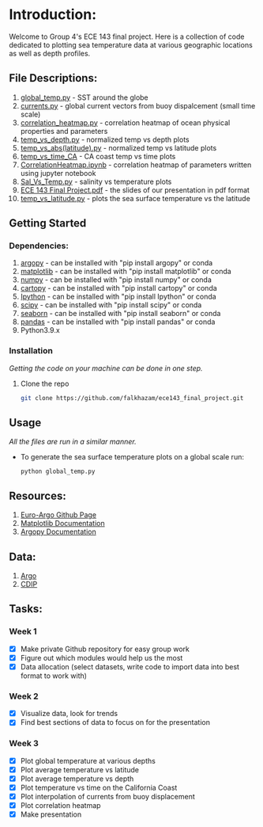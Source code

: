 # Introduction:
Welcome to Group 4's ECE 143 final project. Here is a collection of code dedicated to plotting sea temperature data at various geographic locations as well as depth profiles.

## File Descriptions:

1. [global_temp.py](https://github.com/falkhazam/ece143_final_project/blob/main/global_temp.py) - SST around the globe
2. [currents.py](https://github.com/falkhazam/ece143_final_project/blob/main/currents.py) - global current vectors from buoy dispalcement (small time scale)
3. [correlation_heatmap.py](https://github.com/falkhazam/ece143_final_project/blob/main/correlation_heatmap.py) - correlation heatmap of ocean physical properties and parameters
4. [temp_vs_depth.py](https://github.com/falkhazam/ece143_final_project/blob/main/temp_vs_depth.py) - normalized temp vs depth plots
5. [temp_vs_abs(latitude).py](https://github.com/falkhazam/ece143_final_project/blob/main/temp_vs_abs(latitude).py) - normalized temp vs latitude plots
6. [temp_vs_time_CA](https://github.com/falkhazam/ece143_final_project/blob/main/temp_vs_time_CA.py) - CA coast temp vs time plots
7. [CorrelationHeatmap.ipynb](https://github.com/falkhazam/ece143_final_project/blob/main/CorrelationHeatmap.ipynb) - correlation heatmap of parameters written using jupyter notebook
8. [Sal_Vs_Temp.py](https://github.com/falkhazam/ece143_final_project/blob/main/Sal_Vs_Temp_2.py) - salinity vs temperature plots
9. [ECE 143 Final Project.pdf](https://github.com/falkhazam/ece143_final_project/blob/main/ECE%20143%20Final%20Project.pdf) - the slides of our presentation in pdf format
10. [temp_vs_latitude.py](https://github.com/falkhazam/ece143_final_project/blob/main/temp_vs_latitude.py) - plots the sea surface temperature vs the latitude

## Getting Started


### Dependencies:

1. [argopy](https://github.com/euroargodev/argopy) - can be installed with "pip install argopy" or conda
2. [matplotlib](https://matplotlib.org/) - can be installed with "pip install matplotlib" or conda
3. [numpy](https://numpy.org/) - can be installed with "pip install numpy" or conda
4. [cartopy](https://scitools.org.uk/cartopy/docs/latest/) - can be installed with "pip install cartopy" or conda
5. [Ipython](https://ipython.org/) - can be installed with "pip install Ipython" or conda
6. [scipy](https://scipy.org/) - can be installed with "pip install scipy" or conda
7. [seaborn](https://seaborn.pydata.org/) - can be installed with "pip install seaborn" or conda
8. [pandas](https://pandas.pydata.org/) - can be installed with "pip install pandas" or conda
9. Python3.9.x

### Installation

_Getting the code on your machine can be done in one step._

1. Clone the repo
   ```sh
   git clone https://github.com/falkhazam/ece143_final_project.git
   ```


## Usage

_All the files are run in a similar manner._

- To generate the sea surface temperature plots on a global scale run:
    ```
    python global_temp.py
    ```


## Resources:

1. [Euro-Argo Github Page](https://github.com/euroargodev)
2. [Matplotlib Documentation](https://matplotlib.org/stable/users/index)
3. [Argopy Documentation](https://argopy.readthedocs.io/en/latest/)

## Data:
1. [Argo](https://argo.ucsd.edu/data/)
2. [CDIP](https://cdip.ucsd.edu/themes/cdip?zoom=auto&tz=UTC&ll_fmt=dm&numcolorbands=10&palette=cdip_classic&high=6.096&r=999&un=1&pb=1&d2=p70)



## Tasks:

### Week 1
- [x] Make private Github repository for easy group work
- [x] Figure out which modules would help us the most
- [X] Data allocation (select datasets, write code to import data into best format to work with)

### Week 2
- [x] Visualize data, look for trends
- [x] Find best sections of data to focus on for the presentation

### Week 3
- [x] Plot global temperature at various depths
- [x] Plot average temperature vs latitude
- [x] Plot average temperature vs depth
- [x] Plot temperature vs time on the California Coast
- [x] Plot interpolation of currents from buoy displacement
- [x] Plot correlation heatmap
- [x] Make presentation
